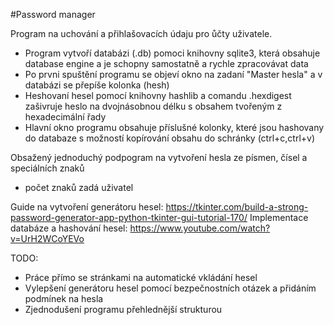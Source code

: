 #Password manager

Program na uchování a přihlašovacích údaju pro ůčty uživatele.
  
  - Program vytvoří databázi (.db) pomoci knihovny sqlite3, která obsahuje database engine a je schopny samostatně a rychle zpracovávat data
  - Po prvni spuštění programu se objeví okno na zadaní "Master hesla" a v databázi se přepíše kolonka (hesh)
  - Heshovaní hesel pomocí knihovny hashlib a comandu .hexdigest zašivruje heslo na dvojnásobnou délku s obsahem tvořeným z hexadecimální řady
  - Hlavní okno programu obsahuje příslušné kolonky, které jsou hashovany do databaze s možností kopírování obsahu do schránky (ctrl+c,ctrl+v)

Obsažený jednoduchý podpogram na vytvoření hesla ze písmen, čísel a speciálních znaků
  - počet znaků zadá uživatel
   
Guide na vytvoření generátoru hesel: https://tkinter.com/build-a-strong-password-generator-app-python-tkinter-gui-tutorial-170/
Implementace databáze a hashování hesel: https://www.youtube.com/watch?v=UrH2WCoYEVo

TODO:
  
  - Práce přímo se stránkami na automatické vkládání hesel 
  - Vylepšení generátoru hesel pomocí bezpečnostních otázek a přidáním podmínek na hesla
  - Zjednodušení programu přehlednější strukturou

